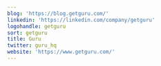 ```yaml
---
blog: 'https://blog.getguru.com/'
linkedin: 'https://linkedin.com/company/getguru'
logohandle: getguru
sort: getguru
title: Guru
twitter: guru_hq
website: 'https://www.getguru.com/'
---
```


